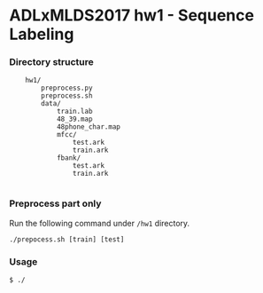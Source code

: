 # ADLxMLDS2017 hw1 - Sequence Labeling


### Directory structure
```
    hw1/
        preprocess.py
        preprocess.sh
        data/
            train.lab
            48_39.map
            48phone_char.map
            mfcc/
                test.ark
                train.ark
            fbank/
                test.ark
                train.ark
                        
```
### Preprocess part only
Run the following command under `/hw1` directory.
```
./prepocess.sh [train] [test] 
```

### Usage
```
$ ./
```

